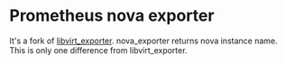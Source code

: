 # Prometheus nova exporter

It's a fork of [libvirt_exporter](https://github.com/kumina/libvirt_exporter).
nova_exporter returns nova instance name. This is only one difference from libvirt_exporter.
